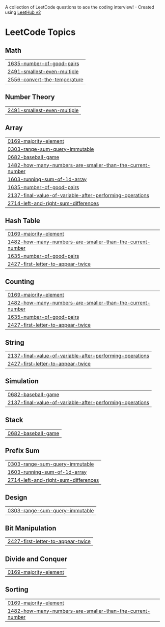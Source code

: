 A collection of LeetCode questions to ace the coding interview! - Created using [LeetHub v2](https://github.com/arunbhardwaj/LeetHub-2.0)
<!---LeetCode Topics Start-->
# LeetCode Topics
## Math
|  |
| ------- |
| [1635-number-of-good-pairs](https://github.com/eyasumulugeta/LeetCode/tree/master/1635-number-of-good-pairs) |
| [2491-smallest-even-multiple](https://github.com/eyasumulugeta/LeetCode/tree/master/2491-smallest-even-multiple) |
| [2556-convert-the-temperature](https://github.com/eyasumulugeta/LeetCode/tree/master/2556-convert-the-temperature) |
## Number Theory
|  |
| ------- |
| [2491-smallest-even-multiple](https://github.com/eyasumulugeta/LeetCode/tree/master/2491-smallest-even-multiple) |
## Array
|  |
| ------- |
| [0169-majority-element](https://github.com/eyasumulugeta/LeetCode/tree/master/0169-majority-element) |
| [0303-range-sum-query-immutable](https://github.com/eyasumulugeta/LeetCode/tree/master/0303-range-sum-query-immutable) |
| [0682-baseball-game](https://github.com/eyasumulugeta/LeetCode/tree/master/0682-baseball-game) |
| [1482-how-many-numbers-are-smaller-than-the-current-number](https://github.com/eyasumulugeta/LeetCode/tree/master/1482-how-many-numbers-are-smaller-than-the-current-number) |
| [1603-running-sum-of-1d-array](https://github.com/eyasumulugeta/LeetCode/tree/master/1603-running-sum-of-1d-array) |
| [1635-number-of-good-pairs](https://github.com/eyasumulugeta/LeetCode/tree/master/1635-number-of-good-pairs) |
| [2137-final-value-of-variable-after-performing-operations](https://github.com/eyasumulugeta/LeetCode/tree/master/2137-final-value-of-variable-after-performing-operations) |
| [2714-left-and-right-sum-differences](https://github.com/eyasumulugeta/LeetCode/tree/master/2714-left-and-right-sum-differences) |
## Hash Table
|  |
| ------- |
| [0169-majority-element](https://github.com/eyasumulugeta/LeetCode/tree/master/0169-majority-element) |
| [1482-how-many-numbers-are-smaller-than-the-current-number](https://github.com/eyasumulugeta/LeetCode/tree/master/1482-how-many-numbers-are-smaller-than-the-current-number) |
| [1635-number-of-good-pairs](https://github.com/eyasumulugeta/LeetCode/tree/master/1635-number-of-good-pairs) |
| [2427-first-letter-to-appear-twice](https://github.com/eyasumulugeta/LeetCode/tree/master/2427-first-letter-to-appear-twice) |
## Counting
|  |
| ------- |
| [0169-majority-element](https://github.com/eyasumulugeta/LeetCode/tree/master/0169-majority-element) |
| [1482-how-many-numbers-are-smaller-than-the-current-number](https://github.com/eyasumulugeta/LeetCode/tree/master/1482-how-many-numbers-are-smaller-than-the-current-number) |
| [1635-number-of-good-pairs](https://github.com/eyasumulugeta/LeetCode/tree/master/1635-number-of-good-pairs) |
| [2427-first-letter-to-appear-twice](https://github.com/eyasumulugeta/LeetCode/tree/master/2427-first-letter-to-appear-twice) |
## String
|  |
| ------- |
| [2137-final-value-of-variable-after-performing-operations](https://github.com/eyasumulugeta/LeetCode/tree/master/2137-final-value-of-variable-after-performing-operations) |
| [2427-first-letter-to-appear-twice](https://github.com/eyasumulugeta/LeetCode/tree/master/2427-first-letter-to-appear-twice) |
## Simulation
|  |
| ------- |
| [0682-baseball-game](https://github.com/eyasumulugeta/LeetCode/tree/master/0682-baseball-game) |
| [2137-final-value-of-variable-after-performing-operations](https://github.com/eyasumulugeta/LeetCode/tree/master/2137-final-value-of-variable-after-performing-operations) |
## Stack
|  |
| ------- |
| [0682-baseball-game](https://github.com/eyasumulugeta/LeetCode/tree/master/0682-baseball-game) |
## Prefix Sum
|  |
| ------- |
| [0303-range-sum-query-immutable](https://github.com/eyasumulugeta/LeetCode/tree/master/0303-range-sum-query-immutable) |
| [1603-running-sum-of-1d-array](https://github.com/eyasumulugeta/LeetCode/tree/master/1603-running-sum-of-1d-array) |
| [2714-left-and-right-sum-differences](https://github.com/eyasumulugeta/LeetCode/tree/master/2714-left-and-right-sum-differences) |
## Design
|  |
| ------- |
| [0303-range-sum-query-immutable](https://github.com/eyasumulugeta/LeetCode/tree/master/0303-range-sum-query-immutable) |
## Bit Manipulation
|  |
| ------- |
| [2427-first-letter-to-appear-twice](https://github.com/eyasumulugeta/LeetCode/tree/master/2427-first-letter-to-appear-twice) |
## Divide and Conquer
|  |
| ------- |
| [0169-majority-element](https://github.com/eyasumulugeta/LeetCode/tree/master/0169-majority-element) |
## Sorting
|  |
| ------- |
| [0169-majority-element](https://github.com/eyasumulugeta/LeetCode/tree/master/0169-majority-element) |
| [1482-how-many-numbers-are-smaller-than-the-current-number](https://github.com/eyasumulugeta/LeetCode/tree/master/1482-how-many-numbers-are-smaller-than-the-current-number) |
<!---LeetCode Topics End-->